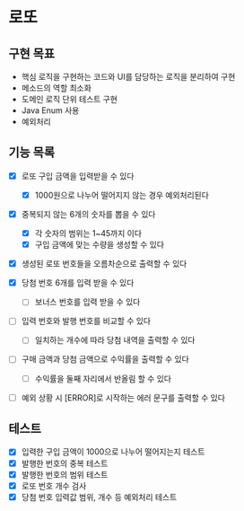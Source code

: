 # 로또

## 구현 목표

- 핵심 로직을 구현하는 코드와 UI를 담당하는 로직을 분리하여 구현
- 메소드의 역할 최소화
- 도메인 로직 단위 테스트 구현
- Java Enum 사용
- 예외처리

## 기능 목록

- [x] 로또 구입 금액을 입력받을 수 있다
  - [x] 1000원으로 나누어 떨어지지 않는 경우 예외처리된다
- [x] 중복되지 않는 6개의 숫자를 뽑을 수 있다
    - [x] 각 숫자의 범위는 1~45까지 이다
    - [x] 구입 금액에 맞는 수량을 생성할 수 있다
- [x] 생성된 로또 번호들을 오름차순으로 출력할 수 있다
- [x] 당첨 번호 6개를 입력 받을 수 있다
    - [ ] 보너스 번호를 입력 받을 수 있다
- [ ] 입력 번호와 발행 번호를 비교할 수 있다
    - [ ] 일치하는 개수에 따라 당첨 내역을 출력할 수 있다
- [ ] 구매 금액과 당첨 금액으로 수익률을 출력할 수 있다
    - [ ] 수익률을 둘째 자리에서 반올림 할 수 있다
- [ ] 예외 상황 시 [ERROR]로 시작하는 에러 문구를 출력할 수 있다


## 테스트

- [x] 입력한 구입 금액이 1000으로 나누어 떨어지는지 테스트
- [x] 발행한 번호의 중복 테스트
- [x] 발행한 번호의 범위 테스트
- [x] 로또 번호 개수 검사
- [x] 당첨 번호 입력값 범위, 개수 등 예외처리 테스트 